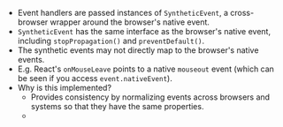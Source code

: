 - Event handlers are passed instances of `SyntheticEvent`, a cross-browser wrapper around the browser's native event.
- `SyntheticEvent` has the same interface as the browser's native event, including `stopPropagation()` and `preventDefault()`.
- The synthetic events may not directly map to the browser's native events.
- E.g. React's `onMouseLeave` points to a native `mouseout` event (which can be seen if you access `event.nativeEvent`).
- Why is this implemented?
	- Provides consistency by normalizing events across browsers and systems so that they have the same properties.
	-